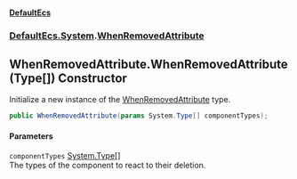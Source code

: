 #### [DefaultEcs](index.md 'index')
### [DefaultEcs.System](index.md#DefaultEcs_System 'DefaultEcs.System').[WhenRemovedAttribute](WhenRemovedAttribute.md 'DefaultEcs.System.WhenRemovedAttribute')
## WhenRemovedAttribute.WhenRemovedAttribute(Type[]) Constructor
Initialize a new instance of the [WhenRemovedAttribute](WhenRemovedAttribute.md 'DefaultEcs.System.WhenRemovedAttribute') type.  
```csharp
public WhenRemovedAttribute(params System.Type[] componentTypes);
```
#### Parameters
<a name='DefaultEcs_System_WhenRemovedAttribute_WhenRemovedAttribute(System_Type__)_componentTypes'></a>
`componentTypes` [System.Type](https://docs.microsoft.com/en-us/dotnet/api/System.Type 'System.Type')[[]](https://docs.microsoft.com/en-us/dotnet/api/System.Array 'System.Array')  
The types of the component to react to their deletion.
  
